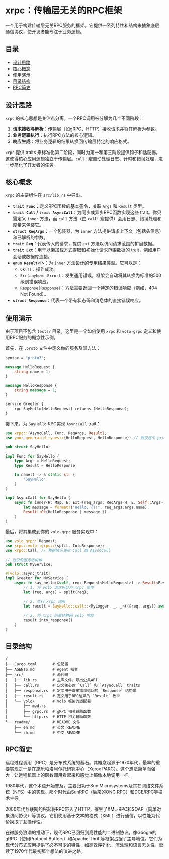 # xrpc：传输层无关的RPC框架

一个用于构建传输层无关RPC服务的框架。它提供一系列特性和结构来抽象底层通信协议，使开发者能专注于业务逻辑。

## 目录

- [设计思路](#设计思路)
- [核心概念](#核心概念)
- [使用演示](#使用演示)
- [目录结构](#目录结构)
- [RPC简史](#rpc简史)

## 设计思路

`xrpc` 的核心思想是关注点分离。一个RPC调用被分解为几个不同阶段：

1.  **请求接收与解析**：传输层（如gRPC、HTTP）接收请求并将其解析为参数。
2.  **业务逻辑执行**：执行RPC方法的核心逻辑。
3.  **响应生成**：将业务逻辑的结果转换回传输层特定的响应格式。

`xrpc` 提供 traits 来标准化第二阶段，同时为第一和第三阶段提供钩子和适配器。这使得核心应用逻辑独立于传输层。`call!` 宏自动处理日志、计时和错误处理，进一步简化了开发者的任务。

## 核心概念

`xrpc` 的主要组件在 `src/lib.rs` 中导出。

-   **`trait Func`**：定义RPC函数的基本签名，关联 `Args` 和 `Result` 类型。
-   **`trait Call` / `trait AsyncCall`**：为同步或异步RPC函数实现这些 trait。你只需定义 `inner` 方法，而 `call` 方法（由 `call!` 宏提供）会用日志、错误处理和度量来包装它。
-   **`struct ReqArgs`**：一个包装器，为 `inner` 方法提供请求上下文（包括头信息）和已解析的参数。
-   **`trait Req`**：代表传入的请求，提供 `ext` 方法以访问请求范围的扩展数据。
-   **`trait Ext`**：用于以懒加载方式提取和初始化请求范围数据的 trait，例如用户会话或数据库连接。
-   **`enum Result<T>`**：为 `inner` 方法设计的专用结果类型。它可以是：
    -   `Ok(T)`：操作成功。
    -   `Err(anyhow::Error)`：发生通用错误。框架会自动将其转换为标准的500级别错误响应。
    -   `Response(Response)`：方法需要返回一个特定的错误响应（例如，404 Not Found）。
-   **`struct Response`**：代表一个带有状态码和消息体的直接错误响应。

## 使用演示

由于项目不包含 `tests/` 目录，这里是一个如何使用 `xrpc` 和 `volo-grpc` 定义和使用RPC服务的概念性示例。

首先，在 `.proto` 文件中定义你的服务及其方法：

```proto
syntax = "proto3";

message HelloRequest {
    string name = 1;
}

message HelloResponse {
    string message = 1;
}

service Greeter {
    rpc SayHello(HelloRequest) returns (HelloResponse);
}
```

接下来，为 `SayHello` RPC实现 `AsyncCall` trait：

```rust
use xrpc::{AsyncCall, Func, ReqArgs, Result};
use your_generated_types::{HelloRequest, HelloResponse}; // 假设是由 prost/pilota 生成的类型

pub struct SayHello;

impl Func for SayHello {
    type Args = HelloRequest;
    type Result = HelloResponse;

    fn name() -> &'static str {
        "SayHello"
    }
}

impl AsyncCall for SayHello {
    async fn inner<H: Map, E: Ext>(req_args: ReqArgs<H, E, Self::Args>) -> Result<Self::Result> {
        let message = format!("Hello, {}!", req_args.args.name);
        Result::Ok(HelloResponse { message })
    }
}
```

最后，将其集成到你的 `volo-grpc` 服务实现中：

```rust
use volo_grpc::Request;
use xrpc::volo::grpc::{split, IntoResponse};
use xrpc::Call; // 根据情况使用 Call 或 AsyncCall

// 假设的服务结构体
pub struct MyService;

#[volo::async_trait]
impl Greeter for MyService {
    async fn say_hello(&self, req: Request<HelloRequest>) -> Result<Response<HelloResponse>, Status> {
        // 1. 将 volo 请求拆分为 xrpc 部件
        let (req, args) = split(req);
        
        // 2. 执行 xrpc 调用
        let result = SayHello::call::<MyLogger, _, _>((&req, args)).await;

        // 3. 将 xrpc 结果转换回 volo 响应
        result.into_response()
    }
}
```

## 目录结构

```
/
├── Cargo.toml       # 包配置
├── AGENTS.md        # Agent 指令
├── src/             # 源代码
│   ├── lib.rs       # 主库文件，导出公共API
│   ├── call.rs      # 定义核心的 `Call` 和 `AsyncCall` traits
│   ├── response.rs  # 定义用于直接错误返回的 `Response` 结构体
│   ├── result.rs    # 定义用于RPC结果的 `Result` 枚举
│   └── volo/        # Volo 框架的适配器
│       ├── mod.rs
│       ├── grpc.rs  # gRPC 相关辅助函数
│       └── http.rs  # HTTP 相关辅助函数
└── readme/          # README 文件
    ├── en.md        # 英文 README
    └── zh.md        # 中文 README
```

## RPC简史

远程过程调用（RPC）是分布式系统的基石。其概念起源于1970年代，最早的重要实现之一是在施乐帕洛阿尔托研究中心（Xerox PARC）。这个想法简单而强大：让远程机器上的函数调用看起来和感觉上都像本地调用一样。

1980年代，这个术语开始普及，主要归功于Sun Microsystems及其在网络文件系统（NFS）中的实现。那个时代由SunRPC（后来的ONC RPC）和DCE/RPC等技术主导。

2000年代互联网的兴起将RPC带入了HTTP，催生了XML-RPC和SOAP（简单对象访问协议）等协议。它们使用基于文本的格式（XML）进行通信，以性能为代价换取了互操作性。

在微服务浪潮的推动下，现代RPC已回归到高性能的二进制协议。像Google的gRPC（使用Protocol Buffers）和Apache Thrift等框架占据了主导地位。它们为现代分布式应用提供了必不可少的特性，如高效序列化、流处理和语言无关性，延续了1970年代最初那个想法的演进之路。
